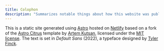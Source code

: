 ```yaml
---
title: Colophon
description: "Summarizes notable things about how this website was published"
---
```


This is a static site generated using [Astro][] hosted on [Netlify][] based on a fork of the [Astro Citrus][] template by [Artem Kutsan][], licensed under the [MIT license][].  The text is set in _Default Sans_ (2022), a typeface designed by [Tyler Finck][]. 


[Astro]: https://astro.build
[Netlify]: https://netlify.com
[Astro Citrus]: https://github.com/artemkutsan/astro-citrus
[MIT license]: https://opensource.org/license/mit
[Artem Kutsan]: https://github.com/artemkutsan
[Tyler Finck]: https://tyfromtheinternet.com/
